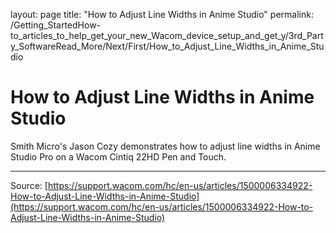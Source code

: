 layout: page
title: "How to Adjust Line Widths in Anime Studio"
permalink: /Getting_StartedHow-to_articles_to_help_get_your_new_Wacom_device_setup_and_get_y/3rd_Party_SoftwareRead_More/Next/First/How_to_Adjust_Line_Widths_in_Anime_Studio

# How to Adjust Line Widths in Anime Studio

Smith Micro's Jason Cozy demonstrates how to adjust line widths in Anime Studio Pro on a Wacom Cintiq 22HD Pen and Touch.

---
Source: [https://support.wacom.com/hc/en-us/articles/1500006334922-How-to-Adjust-Line-Widths-in-Anime-Studio](https://support.wacom.com/hc/en-us/articles/1500006334922-How-to-Adjust-Line-Widths-in-Anime-Studio)
